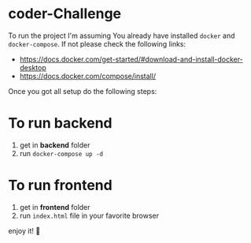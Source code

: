 # coder-Challenge
To run the project I'm assuming You already have installed ``docker`` and ``docker-compose``.
If not please check the following links:
* https://docs.docker.com/get-started/#download-and-install-docker-desktop
* https://docs.docker.com/compose/install/

Once you got all setup do the following steps:
# To run backend 
1) get in **backend** folder
2) run ``docker-compose up -d``

# To run frontend
1) get in **frontend** folder
2) run ``index.html`` file in your favorite browser


enjoy it!  🚀
